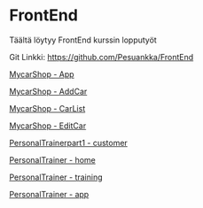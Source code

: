 # FrontEnd
Täältä löytyy FrontEnd kurssin lopputyöt

Git Linkki: https://github.com/Pesuankka/FrontEnd

[MycarShop - App](/carshop/src/App.js)

[MycarShop - AddCar](/carshop/src/components/AddCar.js)

[MycarShop - CarList](/carshop/src/components/CarList.js)

[MycarShop - EditCar](/carshop/src/components/EditCar.js)

[PersonalTrainerpart1 - customer](/personaltrainer/src/components/customers.js)

[PersonalTrainer - home](/personaltrainer/src/components/home.js)

[PersonalTrainer - training](/personaltrainer/src/components/training.js)

[PersonalTrainer - app](/personaltrainer/src/App.js)
